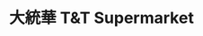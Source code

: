 ---
title: "大統華 T&T Supermarket"
url: /calgary/da-tong-hua-tandt-supermarket-36-street-ne/
shop: supermarket
---